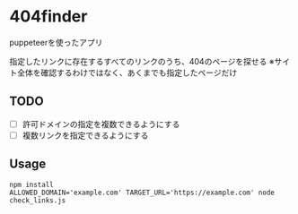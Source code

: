 # 404finder

puppeteerを使ったアプリ

指定したリンクに存在するすべてのリンクのうち、404のページを探せる
※サイト全体を確認するわけではなく、あくまでも指定したページだけ

## TODO

- [ ] 許可ドメインの指定を複数できるようにする
- [ ] 複数リンクを指定できるようにする

## Usage

```
npm install
ALLOWED_DOMAIN='example.com' TARGET_URL='https://example.com' node check_links.js
```
